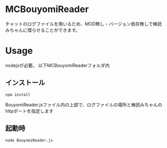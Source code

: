 # MCBouyomiReader
チャットのログファイルを用いるため、MOD無し・バージョン依存無しで棒読みちゃんに喋らせることができます。

# Usage
nodejsが必要。
以下MCBouyomiReaderフォルダ内

## インストール
```
npm install
```
BouyomiReader.jsファイル内の上部で、ログファイルの場所と棒読みちゃんのhttpポートを指定します

## 起動時
```
node BouyomiReader.js
```
